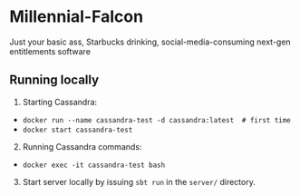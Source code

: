 # Millennial-Falcon

Just your basic ass, Starbucks drinking, social-media-consuming next-gen entitlements software


## Running locally

1. Starting Cassandra:

* `docker run --name cassandra-test -d cassandra:latest  # first time`
* `docker start cassandra-test`

2. Running Cassandra commands:

* `docker exec -it cassandra-test bash`

3. Start server locally by issuing `sbt run` in the `server/` directory.
